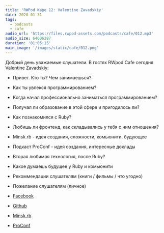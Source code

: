 ```yaml
---
title: 'RWPod Кафе 12: Valentine Zavadskiy'
date: 2020-01-31
tags:
  - podcasts
  - cafe
audio_url: 'https://files.rwpod-assets.com/podcasts/cafe/012.mp3'
audio_size: 64606287
duration: '01:05:15'
main_image: '/images/static/cafe/012.png'
---
```


Добрый день уважаемые слушатели. В гостях RWpod Cafe сегодня Valentine Zavadskiy:

- Привет. Кто ты? Чем занимаешься?
- Как ты увлекся программированием?
- Когда начал профессионально заниматься программированием?
- Получал ли образование в этой сфере и пригодилось ли?
- Как познакомился с Ruby?
- Любишь ли фронтенд, как складывались у тебя с ним отношения?
- Minsk.rb - идея создания, сложности, комьюнити, будующее
- Подкаст ProConf - идея создания, интересные доклады
- Вторая любимая технология, после Ruby?
- Какое думаешь будущее у Ruby и комьюнити
- Рекоммендации слушателям (книги / фильмы / что угодно)
- Пожелание слушателям (личное)

- [Facebook](https://www.facebook.com/saicheg)
- [Github](https://github.com/Saicheg)
- [Minsk.rb](https://www.facebook.com/minskruby/)
- [ProConf](https://www.youtube.com/channel/UCvasfOIImo7D9lQkb1Wc1tw)
